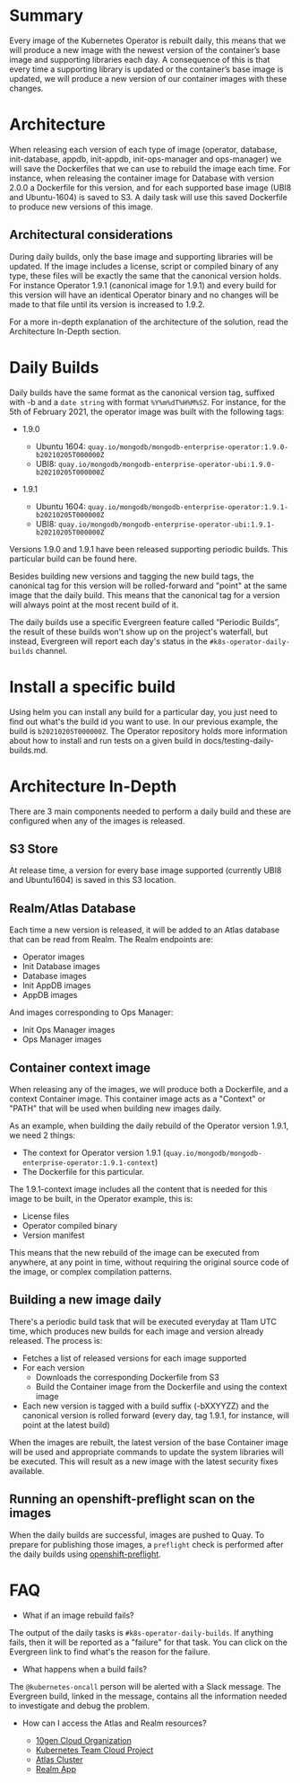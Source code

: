 # Summary

Every image of the Kubernetes Operator is rebuilt daily, this means that we will
produce a new image with the newest version of the container’s base image and
supporting libraries each day. A consequence of this is that every time a
supporting library is updated or the container’s base image is updated, we will
produce a new version of our container images with these changes.

# Architecture

When releasing each version of each type of image (operator, database,
init-database, appdb, init-appdb, init-ops-manager and ops-manager) we will save
the Dockerfiles that we can use to rebuild the image each time. For instance,
when releasing the container image for Database with version 2.0.0 a Dockerfile
for this version, and for each supported base image (UBI8 and Ubuntu-1604) is
saved to S3. A daily task will use this saved Dockerfile to produce new versions
of this image.

## Architectural considerations

During daily builds, only the base image and supporting libraries will be
updated. If the image includes a license, script or compiled binary of any type,
these files will be exactly the same that the canonical version holds. For
instance Operator 1.9.1 (canonical image for 1.9.1) and every build for this
version will have an identical Operator binary and no changes will be made to
that file until its version is increased to 1.9.2.

For a more in-depth explanation of the architecture of the solution, read the
Architecture In-Depth section.

# Daily Builds

Daily builds have the same format as the canonical version tag, suffixed with -b
and a `date string` with format `%Y%m%dT%H%M%SZ`. For instance, for the 5th of
February 2021, the operator image was built with the following tags:

* 1.9.0
  * Ubuntu 1604: `quay.io/mongodb/mongodb-enterprise-operator:1.9.0-b20210205T000000Z`
  * UBI8: `quay.io/mongodb/mongodb-enterprise-operator-ubi:1.9.0-b20210205T000000Z` 

* 1.9.1
  * Ubuntu 1604: `quay.io/mongodb/mongodb-enterprise-operator:1.9.1-b20210205T000000Z`
  * UBI8: `quay.io/mongodb/mongodb-enterprise-operator-ubi:1.9.1-b20210205T000000Z`

Versions 1.9.0 and 1.9.1 have been released supporting periodic builds. This
particular build can be found here.

Besides building new versions and tagging the new build tags, the canonical tag
for this version will be rolled-forward and "point" at the same image that the
daily build. This means that the canonical tag for a version will always point
at the most recent build of it.

The daily builds use a specific Evergreen feature called “Periodic Builds”, the
result of these builds won't show up on the project's waterfall, but instead,
Evergreen will report each day's status in the `#k8s-operator-daily-builds`
channel.

# Install a specific build

Using helm you can install any build for a particular day, you just need to find
out what's the build id you want to use. In our previous example, the build is
`b20210205T000000Z`. The Operator repository holds more information about how to
install and run tests on a given build in docs/testing-daily-builds.md.

# Architecture In-Depth

There are 3 main components needed to perform a daily build and these are
configured when any of the images is released.

## S3 Store

At release time, a version for every base image supported (currently UBI8 and
Ubuntu1604) is saved in this S3 location.

## Realm/Atlas Database

Each time a new version is released, it will be added to an Atlas database that
can be read from Realm. The Realm endpoints are:

* Operator images
* Init Database images
* Database images
* Init AppDB images
* AppDB images

And images corresponding to Ops Manager:

* Init Ops Manager images
* Ops Manager images

## Container context image

When releasing any of the images, we will produce both a Dockerfile, and a
context Container image. This container image acts as a "Context" or "PATH" that
will be used when building new images daily.

As an example, when building the daily rebuild of the Operator version 1.9.1, we
need 2 things:
* The context for Operator version 1.9.1
(`quay.io/mongodb/mongodb-enterprise-operator:1.9.1-context`)
* The Dockerfile for this particular.

The 1.9.1-context image includes all the content that is needed for this image
to be built, in the Operator example, this is:

* License files
* Operator compiled binary
* Version manifest

This means that the new rebuild of the image can be executed from anywhere, at
any point in time, without requiring the original source code of the image, or
complex compilation patterns.

## Building a new image daily

There's a periodic build task that will be executed everyday at 11am UTC time,
which produces new builds for each image and version already released. The
process is:

* Fetches a list of released versions for each image supported
* For each version
  * Downloads the corresponding Dockerfile from S3
  * Build the Container image from the Dockerfile and using the context image
* Each new version is tagged with a build suffix (-bXXYYZZ) and the canonical
  version is rolled forward (every day, tag 1.9.1, for instance, will point at
  the latest build)

When the images are rebuilt, the latest version of the base Container image will
be used and appropriate commands to update the system libraries will be
executed. This will result as a new image with the latest security fixes
available.

## Running an openshift-preflight scan on the images

When the daily builds are successful, images are pushed to Quay. To prepare for publishing
those images, a `preflight` check is performed after the daily builds using [openshift-preflight](https://github.com/redhat-openshift-ecosystem/openshift-preflight). 

# FAQ

* What if an image rebuild fails?

The output of the daily tasks is `#k8s-operator-daily-builds`. If anything fails,
then it will be reported as a "failure" for that task. You can click on the
Evergreen link to find what's the reason for the failure.

* What happens when a build fails?

The `@kubernetes-oncall` person will be alerted with a Slack message. The
Evergreen build, linked in the message, contains all the information needed to
investigate and debug the problem.

* How can I access the Atlas and Realm resources?

  * [10gen Cloud Organization](https://cloud.mongodb.com/v2#/org/599eecf19f78f769464d17c0/projects)
  * [Kubernetes Team Cloud Project](https://cloud.mongodb.com/v2/5fb40386308f075a75b2e448#clusters)
  * [Atlas Cluster](https://cloud.mongodb.com/v2/5fb40386308f075a75b2e448#clusters/detail/Cluster0)
  * [Realm App](https://realm.mongodb.com/groups/5fb40386308f075a75b2e448/apps/5ff58e458d99a3b27a2ef44f/dashboard)
